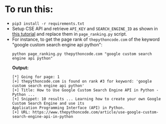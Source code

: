 # To run this:
- `pip3 install -r requirements.txt`
- Setup CSE API and retrieve `API_KEY` and `SEARCH_ENGINE_ID` as shown in [this tutorial](https://www.thepythoncode.com/article/use-google-custom-search-engine-api-in-python) and replace them in `page_ranking.py` script.
- For instance, to get the page rank of `thepythoncode.com` of the keyword "google custom search engine api python":
    ```
    python page_ranking.py thepythoncode.com "google custom search engine api python"
    ```
    **Output:**
    ```
    [*] Going for page: 1
    [+] thepythoncode.com is found on rank #3 for keyword: 'google custom search engine api python'
    [+] Title: How to Use Google Custom Search Engine API in Python - Python ...
    [+] Snippet: 10 results ... Learning how to create your own Google Custom Search Engine and use its 
    Application Programming Interface (API) in Python.
    [+] URL: https://www.thepythoncode.com/article/use-google-custom-search-engine-api-in-python 
    ```